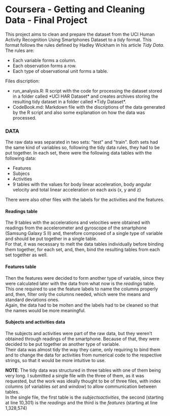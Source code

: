 # Coursera - Getting and Cleaning Data - Final Project

This project aims to clean and prepare the dataset from the UCI Human Activity Recognition Using Smartphones Dataset to a *tidy* format. This format follows the rules defined by Hadley Wickham in his article *Tidy Data*. The rules are:
<ul><li>Each variable forms a column.</li>
<li>Each observation forms a row.</li>
<li>Each type of observational unit forms a table.</li></ul>

Files discription:
<ul><li>run_analysis.R: R script with the code for processing the dataset stored in a folder called *UCI HAR Dataset* and creates archives storing the resulting tidy dataset in a folder called *Tidy Dataset*.</li>
<li>CodeBook.md: Markdown file with the discriptions of the data generated by the R script and also some explanation on how the data was processed.</li></ul>

### **DATA**  

The raw data was separated in two sets: "test" and "train". Both sets had the same kind of variables so, following the tidy data rules, they had to be put together.
In each set, there were the following data tables with the following data:
<ul>
<li>Features</li>
<li>Subjecs</li>
<li>Activities</li>
<li>9 tables with the values for body linear acceleration, body angular velocity and total linear acceleration on each axis (x, y and z)</li>
</ul>

There were also other files with the labels for the activities and the features.

#### Readings table

The 9 tables with the accelerations and velocities were obtained with readings from the accelerometer and gyroscope of the smartphone (Samsung Galaxy S II) and, therefore composed of a single type of variable and should be put together in a single table.  
For that, it was necessary to melt the data tables individually before binding them together, for each set, and, then, bind the resulting tables from each set together as well.

#### Features table

Then the features were decided to form another type of variable, since they were calculated later with the data from what now is the *readings* table. This one required to use the feature labels to name the columns properly and, then, filter only the columns needed, which were the means and standard deviations ones.  
Again, the data had to be molten and the labels had to be cleaned so that the names would be more meaningful.

#### Subjects and activities data

The subjects and activities were part of the raw data, but they weren't obtained through readings of the smartphone. Because of that, they were decided to be put together as another type of variable.  
Their data was almost tidy the way they came, only requiring to bind them and to change the data for activities from numerical code to the respective strings, so that it would be more intuitive to use.

**NOTE**: The tidy data was structured in three tables with one of them being very long. I submitted a single file with the three of them, as it was requested, but the work was ideally thought to be of three files, with index columns (of variables *set* and *window*) to allow communication between tables.  
In the single file, the first table is the *subjectsactivities*, the second (starting at line 10,301) is the *readings* and the third is the *features* (starting at line 1,328,574)

